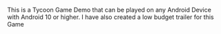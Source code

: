 This is a Tycoon Game Demo that can be played on any Android Device with Android 10 or higher. 
I have also created a low budget trailer for this Game 

